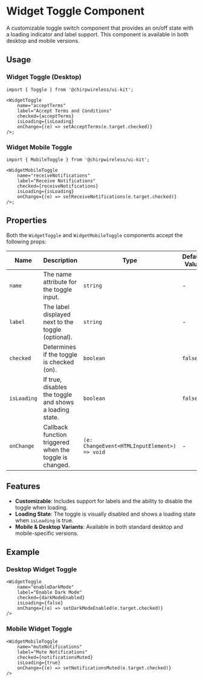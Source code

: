 # Widget Toggle Component

A customizable toggle switch component that provides an on/off state with a loading indicator and label support. This component is available in both desktop and mobile versions.

## Usage

### Widget Toggle (Desktop)

```tsx
import { Toggle } from '@chirpwireless/ui-kit';

<WidgetToggle
    name="acceptTerms"
    label="Accept Terms and Conditions"
    checked={acceptTerms}
    isLoading={isLoading}
    onChange={(e) => setAcceptTerms(e.target.checked)}
/>;
```

### Widget Mobile Toggle

```tsx
import { MobileToggle } from '@chirpwireless/ui-kit';

<WidgetMobileToggle
    name="receiveNotifications"
    label="Receive Notifications"
    checked={receiveNotifications}
    isLoading={isLoading}
    onChange={(e) => setReceiveNotifications(e.target.checked)}
/>;
```

## Properties

Both the `WidgetToggle` and `WidgetMobileToggle` components accept the following props:

| Name        | Description                                             | Type                                         | Default Value |
| ----------- | ------------------------------------------------------- | -------------------------------------------- | ------------- |
| `name`      | The name attribute for the toggle input.                | `string`                                     | -             |
| `label`     | The label displayed next to the toggle (optional).      | `string`                                     | -             |
| `checked`   | Determines if the toggle is checked (on).               | `boolean`                                    | `false`       |
| `isLoading` | If true, disables the toggle and shows a loading state. | `boolean`                                    | `false`       |
| `onChange`  | Callback function triggered when the toggle is changed. | `(e: ChangeEvent<HTMLInputElement>) => void` | -             |

## Features

- **Customizable**: Includes support for labels and the ability to disable the toggle when loading.
- **Loading State**: The toggle is visually disabled and shows a loading state when `isLoading` is true.
- **Mobile & Desktop Variants**: Available in both standard desktop and mobile-specific versions.

## Example

### Desktop Widget Toggle

```tsx
<WidgetToggle
    name="enableDarkMode"
    label="Enable Dark Mode"
    checked={darkModeEnabled}
    isLoading={false}
    onChange={(e) => setDarkModeEnabled(e.target.checked)}
/>
```

### Mobile Widget Toggle

```tsx
<WidgetMobileToggle
    name="muteNotifications"
    label="Mute Notifications"
    checked={notificationsMuted}
    isLoading={true}
    onChange={(e) => setNotificationsMuted(e.target.checked)}
/>
```

